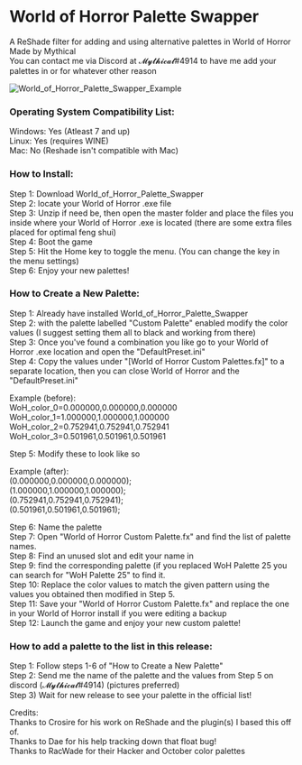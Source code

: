 # World of Horror Palette Swapper
A ReShade filter for adding and using alternative palettes in World of Horror  
Made by Mythical  
You can contact me via Discord at 𝓜𝔂𝓽𝓱𝓲𝓬𝓪𝓵#4914 to have me add your palettes in or for whatever other reason

![World_of_Horror_Palette_Swapper_Example](https://media.discordapp.net/attachments/690927237163384872/728303562517381210/471y89.gif)

### Operating System Compatibility List:  
Windows: Yes (Atleast 7 and up)  
Linux: Yes (requires WINE)  
Mac: No (Reshade isn't compatible with Mac)  

### How to Install:  
Step 1: Download World_of_Horror_Palette_Swapper  
Step 2: locate your World of Horror .exe file  
Step 3: Unzip if need be, then open the master folder and place the files you inside where your World of Horror .exe is located (there are some extra files placed for optimal feng shui)  
Step 4: Boot the game  
Step 5: Hit the Home key to toggle the menu. (You can change the key in the menu settings)  
Step 6: Enjoy your new palettes!  

### How to Create a New Palette:  
Step 1: Already have installed World_of_Horror_Palette_Swapper  
Step 2: with the palette labelled "Custom Palette" enabled modify the color values (I suggest setting them all to black and working from there)  
Step 3: Once you've found a combination you like go to your World of Horror .exe location and open the "DefaultPreset.ini"   
Step 4: Copy the values under "[World of Horror Custom Palettes.fx]" to a separate location, then you can close World of Horror and the "DefaultPreset.ini"  

Example (before):  
WoH_color_0=0.000000,0.000000,0.000000   
WoH_color_1=1.000000,1.000000,1.000000  
WoH_color_2=0.752941,0.752941,0.752941  
WoH_color_3=0.501961,0.501961,0.501961  

Step 5: Modify these to look like so   

Example (after):   
(0.000000,0.000000,0.000000);  
(1.000000,1.000000,1.000000);  
(0.752941,0.752941,0.752941);  
(0.501961,0.501961,0.501961);  

Step 6: Name the palette  
Step 7: Open "World of Horror Custom Palette.fx" and find the list of palette names.  
Step 8: Find an unused slot and edit your name in   
Step 9: find the corresponding palette (if you replaced WoH Palette 25 you can search for "WoH Palette 25" to find it.  
Step 10: Replace the color values to match the given pattern using the values you obtained then modified in Step 5.  
Step 11: Save your "World of Horror Custom Palette.fx" and replace the one in your World of Horror install if you were editing a backup  
Step 12: Launch the game and enjoy your new custom palette!

### How to add a palette to the list in this release:  
Step 1: Follow steps 1-6 of "How to Create a New Palette"  
Step 2: Send me the name of the palette and the values from Step 5 on discord (𝓜𝔂𝓽𝓱𝓲𝓬𝓪𝓵#4914) (pictures preferred)  
Step 3) Wait for new release to see your palette in the official list!  

Credits:  
Thanks to Crosire for his work on ReShade and the plugin(s) I based this off of.  
Thanks to Dae for his help tracking down that float bug!   
Thanks to RacWade for their Hacker and October color palettes  